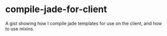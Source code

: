 # compile-jade-for-client
A gist showing how I compile jade templates for use on the client, and how to use mixins.
